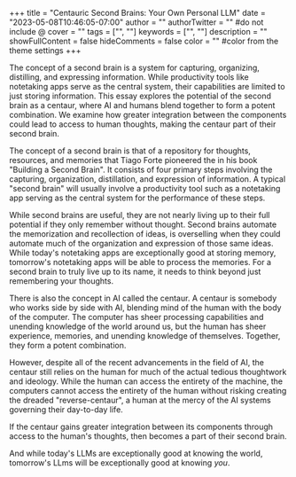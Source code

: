 +++
title = "Centauric Second Brains: Your Own Personal LLM"
date = "2023-05-08T10:46:05-07:00"
author = ""
authorTwitter = "" #do not include @
cover = ""
tags = ["", ""]
keywords = ["", ""]
description = ""
showFullContent = false
hideComments = false
color = "" #color from the theme settings
+++

The concept of a second brain is a system for capturing, organizing, distilling, and expressing information. While productivity tools like notetaking apps serve as the central system, their capabilities are limited to just storing information. This essay explores the potential of the second brain as a centaur, where AI and humans blend together to form a potent combination. We examine how greater integration between the components could lead to access to human thoughts, making the centaur part of their second brain.

The concept of a second brain is that of a repository for thoughts, resources, and memories that Tiago Forte pioneered the in his book "Building a Second Brain". It consists of four primary steps involving the capturing, organization, distillation, and expression of information. A typical "second brain" will usually involve a productivity tool such as a notetaking app serving as the central system for the performance of these steps.

While second brains are useful, they are not nearly living up to their full potential if they only remember without thought. Second brains automate the memorization and recollection of ideas, is overselling when they could automate much of the organization and expression of those same ideas. While today's notetaking apps are exceptionally good at storing memory, tomorrow's notetaking apps will be able to process the memories.  For a second brain to truly live up to its name, it needs to think beyond just remembering your thoughts. 

There is also the concept in AI called the centaur. A centaur is somebody who works side by side with AI, blending mind of the human with the body of the computer. The computer has sheer processing capabilities and unending knowledge of the world around us, but the human has sheer experience, memories, and unending knowledge of themselves. Together, they form a potent combination.

However, despite all of the recent advancements in the field of AI, the centaur still relies on the human for much of the actual tedious thoughtwork and ideology. While the human can access the entirety of the machine, the computers cannot access the entirety of the human without risking creating the dreaded "reverse-centaur", a human at the mercy of the AI systems governing their day-to-day life.

If the centaur gains greater integration between its components through access to the human's thoughts, then becomes a part of their second brain.

And while today's LLMs are exceptionally good at knowing the world, tomorrow's LLms will be exceptionally good at knowing *you*.
